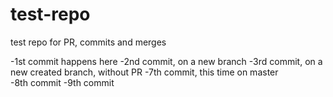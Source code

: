 # test-repo
test repo for PR, commits and merges

-1st commit happens here
-2nd commit, on a new branch
-3rd commit, on a new created branch, without PR
-7th commit, this time on master  
-8th commit
-9th commit
